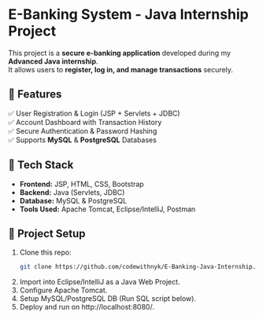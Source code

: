 # E-Banking System - Java Internship Project

This project is a **secure e-banking application** developed during my **Advanced Java internship**.  
It allows users to **register, log in, and manage transactions** securely.

## 📌 Features
✅ User Registration & Login (JSP + Servlets + JDBC)  
✅ Account Dashboard with Transaction History  
✅ Secure Authentication & Password Hashing  
✅ Supports **MySQL** & **PostgreSQL** Databases  

## 🚀 Tech Stack
- **Frontend:** JSP, HTML, CSS, Bootstrap  
- **Backend:** Java (Servlets, JDBC)  
- **Database:** MySQL & PostgreSQL  
- **Tools Used:** Apache Tomcat, Eclipse/IntelliJ, Postman  

## 📂 Project Setup
1. Clone this repo:  
   ```bash
   git clone https://github.com/codewithnyk/E-Banking-Java-Internship.git
2. Import into Eclipse/IntelliJ as a Java Web Project.
3. Configure Apache Tomcat.
4. Setup MySQL/PostgreSQL DB (Run SQL script below).
5. Deploy and run on http://localhost:8080/.
